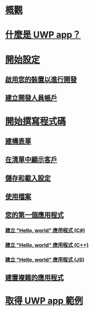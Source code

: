 # [概觀](index.md)
# [什麼是 UWP app？](../get-started/universal-application-platform-guide.md)
# [開始設定](../get-started/get-set-up.md)
## [啟用您的裝置以進行開發](../get-started/enable-your-device-for-development.md)
## [建立開發人員帳戶](../get-started/sign-up.md)
# [開始撰寫程式碼](../get-started/create-uwp-apps.md)
## [建構表單](construct-form-learning-track.md)
## [在清單中顯示客戶](display-customers-in-list-learning-track.md)
## [儲存和載入設定](settings-learning-track.md)
## [使用檔案](fileio-learning-track.md)
## [您的第一個應用程式](../get-started/your-first-app.md)
### [建立 "Hello, world" 應用程式 (C#)](../get-started/create-a-hello-world-app-xaml-universal.md)
### [建立 "Hello, world" 應用程式 (C++)](../get-started/create-a-basic-windows-10-app-in-cpp.md)
### [建立 "Hello, world" 應用程式 (JS)](../get-started/create-a-hello-world-app-js-uwp.md)
## [建置複雜的應用程式](../get-started/plan-your-app.md)
# [取得 UWP app 範例](../get-started/get-uwp-app-samples.md)